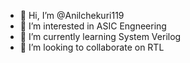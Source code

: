 - 👋 Hi, I’m @Anilchekuri119
- 👀 I’m interested in ASIC Engneering 
- 🌱 I’m currently learning System Verilog
- 💞️ I’m looking to collaborate on RTL


<!---
Anilchekuri119/Anilchekuri119 is a ✨ special ✨ repository because its `README.md` (this file) appears on your GitHub profile.
You can click the Preview link to take a look at your changes.
--->
